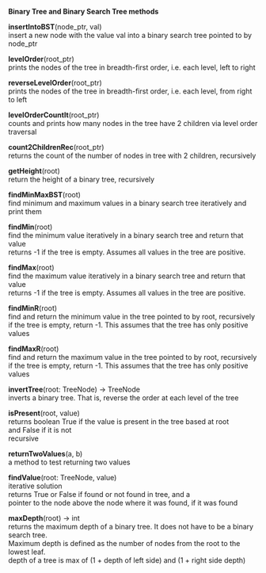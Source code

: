 **Binary Tree and Binary Search Tree methods**  

**insertIntoBST**(node_ptr, val)  
insert a new node with the value val into a binary search tree pointed to by node_ptr  

**levelOrder**(root_ptr)  
prints the nodes of the tree in breadth-first order, i.e. each level, left to right  
  
**reverseLevelOrder**(root_ptr)  
prints the nodes of the tree in breadth-first order, i.e. each level, from right to left  

**levelOrderCountIt**(root_ptr)  
counts and prints how many nodes in the tree have 2 children via level order traversal  

**count2ChildrenRec**(root_ptr)  
returns the count of the number of nodes in tree with 2 children, recursively  

**getHeight**(root)  
return the height of a binary tree, recursively  

**findMinMaxBST**(root)  
find minimum and maximum values in a binary search tree iteratively and print them  

**findMin**(root)  
find the minimum value iteratively in a binary search tree and return that value  
returns -1 if the tree is empty. Assumes all values in the tree are positive.  

**findMax**(root)  
find the maximum value iteratively in a binary search tree and return that value  
returns -1 if the tree is empty. Assumes all values in the tree are positive.  

**findMinR**(root)  
find and return the minimum value in the tree pointed to by root, recursively  
if the tree is empty, return -1. This assumes that the tree has only positive values  

**findMaxR**(root)  
find and return the maximum value in the tree pointed to by root, recursively  
if the tree is empty, return -1. This assumes that the tree has only positive values  

**invertTree**(root: TreeNode) -> TreeNode  
inverts a binary tree. That is, reverse the order at each level of the tree  

**isPresent**(root, value)  
returns boolean True if the value is present in the tree based at root  
and False if it is not  
recursive  

**returnTwoValues**(a, b)  
a method to test returning two values  

**findValue**(root: TreeNode, value)  
iterative solution  
returns True or False if found or not found in tree, and a  
pointer to the node above the node where it was found, if it was found  

**maxDepth**(root) -> int  
returns the maximum depth of a binary tree. It does not have to be a binary search tree.  
Maximum depth is defined as the number of nodes from the root to the lowest leaf.  
depth of a tree is max of (1 + depth of left side) and (1 + right side depth)  
